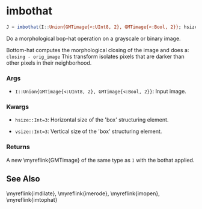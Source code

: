 # imbothat

```julia
J = imbothat(I::Union{GMTimage{<:UInt8, 2}, GMTimage{<:Bool, 2}}; hsize=3, vsize=3)::GMTimage
```

Do a morphological bop-hat operation on a grayscale or binary image.

Bottom-hat computes the morphological closing of the image and does a: `closing - orig_image`
This transform isolates pixels that are darker than other pixels in their neighborhood.

### Args
- `I::Union{GMTimage{<:UInt8, 2}, GMTimage{<:Bool, 2}}`: Input image.

### Kwargs
- `hsize::Int=3`: Horizontal size of the 'box' structuring element.

- `vsize::Int=3`: Vertical size of the 'box' structuring element.

### Returns
A new \myreflink{GMTimage} of the same type as `I` with the bothat applied.


See Also
--------

\myreflink{imdilate}, \myreflink{imerode}, \myreflink{imopen}, \myreflink{imtophat}
